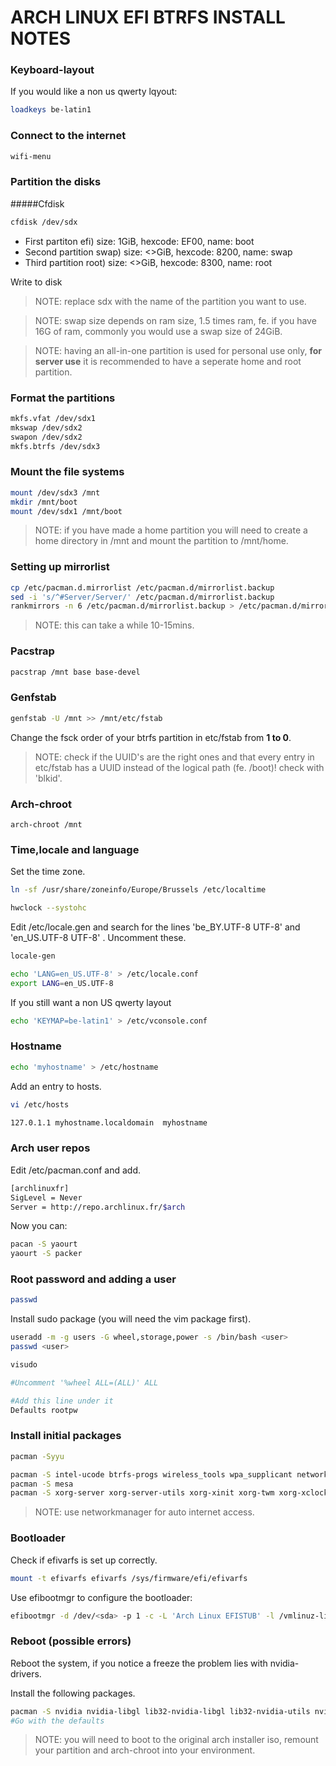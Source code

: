 # ARCH LINUX EFI BTRFS INSTALL NOTES

### Keyboard-layout

If you would like a non us qwerty lqyout:

```bash
loadkeys be-latin1
```

### Connect to the internet

```bash
wifi-menu
```

### Partition the disks

#####Cfdisk

```bash
cfdisk /dev/sdx
```

- First partiton efi) size: 1GiB, hexcode: EF00, name: boot
- Second partition swap) size: <>GiB, hexcode: 8200, name: swap 
- Third partition root) size: <>GiB, hexcode: 8300, name: root


Write to disk

> NOTE: replace sdx with the name of the partition you want to use.

> NOTE: swap size depends on ram size, 1.5 times ram, fe. if you have 16G of ram, commonly you would use a swap size of 24GiB.

> NOTE: having an all-in-one partition is used for personal use only, **for server use** it is recommended to have a seperate home and root partition.


### Format the partitions

```bash
mkfs.vfat /dev/sdx1
mkswap /dev/sdx2
swapon /dev/sdx2
mkfs.btrfs /dev/sdx3
```

### Mount the file systems

```bash
mount /dev/sdx3 /mnt
mkdir /mnt/boot
mount /dev/sdx1 /mnt/boot
```

> NOTE: if you have made a home partition you will need to create a home directory in /mnt and mount the partition to /mnt/home.

### Setting up mirrorlist

```bash
cp /etc/pacman.d.mirrorlist /etc/pacman.d/mirrorlist.backup
sed -i 's/^#Server/Server/' /etc/pacman.d/mirrorlist.backup
rankmirrors -n 6 /etc/pacman.d/mirrorlist.backup > /etc/pacman.d/mirrorlist
```

> NOTE: this can take a while 10-15mins.

### Pacstrap

```bash
pacstrap /mnt base base-devel
```

### Genfstab

```bash
genfstab -U /mnt >> /mnt/etc/fstab
```

Change the fsck order of your btrfs partition in etc/fstab from **1 to 0**. 

> NOTE: check if the UUID's are the right ones and that every entry in etc/fstab has a UUID instead of the logical path (fe. /boot)! check with 'blkid'.


### Arch-chroot

```
arch-chroot /mnt
```

### Time,locale and language

Set the time zone.

```bash
ln -sf /usr/share/zoneinfo/Europe/Brussels /etc/localtime

hwclock --systohc
```

Edit /etc/locale.gen and search for the lines 'be_BY.UTF-8 UTF-8' and 'en_US.UTF-8 UTF-8' . Uncomment these.

```bash
locale-gen
```

```bash
echo 'LANG=en_US.UTF-8' > /etc/locale.conf
export LANG=en_US.UTF-8
```

If you still want a non US qwerty layout

```bash
echo 'KEYMAP=be-latin1' > /etc/vconsole.conf
```

### Hostname

```bash
echo 'myhostname' > /etc/hostname
```

Add an entry to hosts.

```bash
vi /etc/hosts
```

```bash
127.0.1.1 myhostname.localdomain  myhostname
```

### Arch user repos

Edit /etc/pacman.conf and add.

```bash
[archlinuxfr]
SigLevel = Never
Server = http://repo.archlinux.fr/$arch
```

Now you can:

```bash
pacan -S yaourt
yaourt -S packer
```

### Root password and adding a user

```bash
passwd
```

Install sudo package (you will need the vim package first).

```bash
useradd -m -g users -G wheel,storage,power -s /bin/bash <user>
passwd <user>
```

```bash
visudo

#Uncomment '%wheel ALL=(ALL)' ALL

#Add this line under it
Defaults rootpw
```

### Install initial packages

```bash
pacman -Syyu

pacman -S intel-ucode btrfs-progs wireless_tools wpa_supplicant networkmanager network-manager-applet 
pacman -S mesa 
pacman -S xorg-server xorg-server-utils xorg-xinit xorg-twm xorg-xclock xterm
```

> NOTE: use networkmanager for auto internet access.

### Bootloader

Check if efivarfs is set up correctly.

```bash
mount -t efivarfs efivarfs /sys/firmware/efi/efivarfs
```

Use efibootmgr to configure the bootloader:

```bash
efibootmgr -d /dev/<sda> -p 1 -c -L 'Arch Linux EFISTUB' -l /vmlinuz-linux -u 'root=/dev/<sda3> rw initrd=/intel-ucode.img initrd=/initramfs-linux.img'
```

### Reboot (possible errors)

Reboot the system, if you notice a freeze the problem lies with nvidia-drivers.

Install the following packages.

```bash
pacman -S nvidia nvidia-libgl lib32-nvidia-libgl lib32-nvidia-utils nvidia-utils
#Go with the defaults
```

> NOTE: you will need to boot to the original arch installer iso, remount your partition and arch-chroot into your environment.
